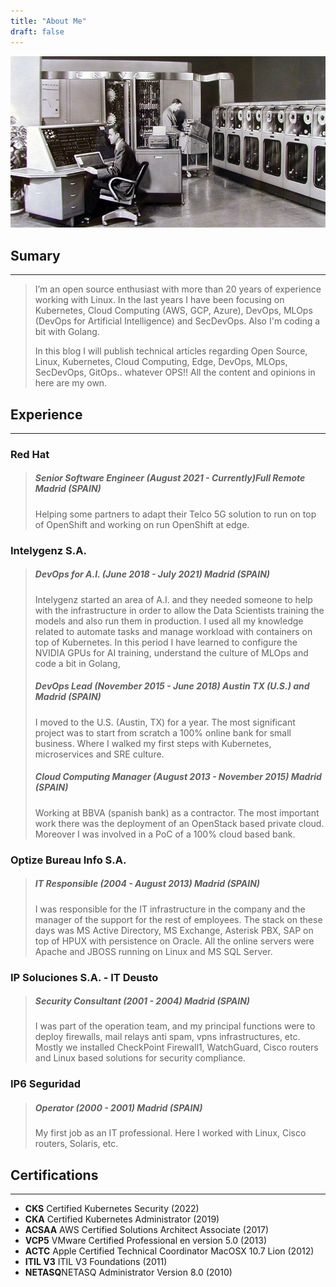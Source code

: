```yaml
---
title: "About Me"
draft: false
---
```


![Header](/vintage-dc.jpg)
## Sumary
---

> I’m an open source enthusiast with more than 20 years of experience working with Linux. In the last years I have been focusing on Kubernetes, Cloud Computing (AWS, GCP, Azure), DevOps, MLOps (DevOps for Artificial Intelligence) and SecDevOps. Also I'm  coding a bit with Golang.
>
> In this blog I will publish technical articles regarding Open Source, Linux, Kubernetes, Cloud Computing, Edge, DevOps, MLOps, SecDevOps, GitOps.. whatever OPS!! All the content and opinions in here are my own.


## Experience
---

### Red Hat
> ##### Senior Software Engineer (August 2021 - Currently)Full Remote Madrid (SPAIN)
>
> Helping some partners to adapt their Telco 5G solution to run on top of OpenShift and working on run OpenShift at edge.

### Intelygenz S.A.  
> ##### DevOps for A.I. (June 2018 - July 2021) Madrid (SPAIN)
>
> Intelygenz started an area of A.I. and they needed someone to help with
> the infrastructure in order to allow the Data Scientists training the
> models and also run them in production. I used all my knowledge related
> to automate tasks and manage workload with containers on top of
> Kubernetes. In this period I have learned to configure the NVIDIA GPUs
> for AI training, understand the culture of MLOps and code a bit in
> Golang,
> 
> ##### DevOps Lead (November 2015 - June 2018) Austin TX (U.S.) and Madrid (SPAIN)
> 
> I moved to the U.S. (Austin, TX) for a year. The most significant project
> was to start from scratch a 100% online bank for small business. Where I
> walked my first steps with Kubernetes, microservices and SRE culture.
> 
> ##### Cloud Computing Manager (August 2013 - November 2015) Madrid (SPAIN)
> 
> Working at BBVA (spanish bank) as a contractor. The most important
> work there was the deployment of an OpenStack based private cloud.
> Moreover I was involved in a PoC of a 100% cloud based bank.

### Optize Bureau Info S.A. 
> ##### IT Responsible (2004 - August 2013) Madrid (SPAIN)
> 
> I was responsible for the IT infrastructure in the company and the
> manager of the support for the rest of employees. The stack on these
> days was MS Active Directory, MS Exchange, Asterisk PBX, SAP on top of
> HPUX with persistence on Oracle. All the online servers were Apache
> and JBOSS running on Linux and MS SQL Server.

### IP Soluciones S.A. - IT Deusto 
> ##### Security Consultant (2001 - 2004) Madrid (SPAIN)
> 
> I was part of the operation team, and my principal functions were to
> deploy firewalls, mail relays anti spam, vpns infrastructures, etc. Mostly
> we installed CheckPoint Firewall1, WatchGuard, Cisco routers and Linux
> based solutions for security compliance.

### IP6 Seguridad 
> ##### Operator (2000 - 2001) Madrid (SPAIN)
> 
> My first job as an IT professional. Here I worked with Linux, Cisco
> routers, Solaris, etc.

## Certifications
---
* **CKS** Certified Kubernetes Security (2022)
* **CKA** Certified Kubernetes Administrator (2019)
* **ACSAA** AWS Certified Solutions Architect Associate (2017)
* **VCP5** VMware Certified Professional en version 5.0 (2013)
* **ACTC** Apple Certified Technical Coordinator MacOSX 10.7 Lion (2012)
* **ITIL V3** ITIL V3 Foundations (2011)
* **NETASQ**NETASQ Administrator Version 8.0 (2010)
